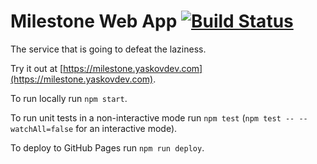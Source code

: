 # Milestone Web App [![Build Status](https://github.com/motivepick/motive-web-app/actions/workflows/master_milestone-web-app.yml/badge.svg)](https://github.com/motivepick/motive-web-app/actions/workflows/master_milestone-web-app.yml)

The service that is going to defeat the laziness.

Try it out at [https://milestone.yaskovdev.com](https://milestone.yaskovdev.com).

To run locally run `npm start`.

To run unit tests in a non-interactive mode run `npm test` (`npm test -- --watchAll=false` for an interactive mode).

To deploy to GitHub Pages run `npm run deploy`.
